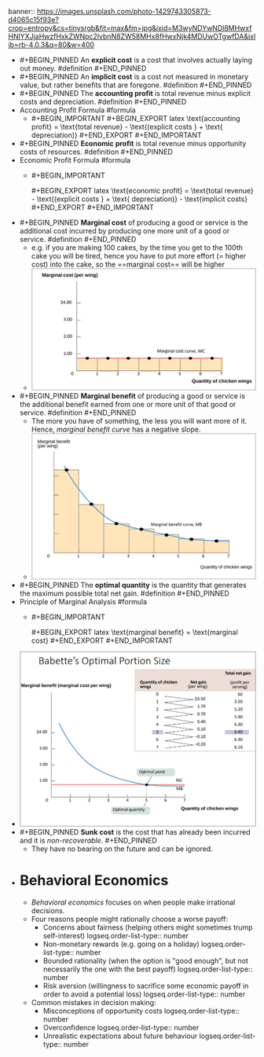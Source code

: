 banner:: https://images.unsplash.com/photo-1429743305873-d4065c15f93e?crop=entropy&cs=tinysrgb&fit=max&fm=jpg&ixid=M3wyNDYwNDl8MHwxfHNlYXJjaHwzfHxkZWNpc2lvbnN8ZW58MHx8fHwxNjk4MDUwOTgwfDA&ixlib=rb-4.0.3&q=80&w=400

- #+BEGIN_PINNED
  An **explicit cost** is a cost that involves actually laying out money. #definition 
  #+END_PINNED
- #+BEGIN_PINNED
  An **implicit cost** is a cost not measured in monetary value, but rather benefits that are foregone. #definition 
  #+END_PINNED
- #+BEGIN_PINNED
  The **accounting profit** is total revenue minus explicit costs and depreciation. #definition 
  #+END_PINNED
- Accounting Profit Formula #formula
	- #+BEGIN_IMPORTANT
	  #+BEGIN_EXPORT latex
	  \text{accounting profit} = \text{total revenue} - \text{(explicit costs } + \text{ depreciation)}
	  #+END_EXPORT
	  #+END_IMPORTANT
- #+BEGIN_PINNED
  **Economic profit** is total revenue minus opportunity costs of resources. #definition 
  #+END_PINNED
- Economic Profit Formula #formula
	- #+BEGIN_IMPORTANT
	  
	  #+BEGIN_EXPORT latex
	  \text{economic profit} = \text{total revenue} - \text{(explicit costs } + \text{ depreciation)} - \text{implicit costs}
	  #+END_EXPORT 
	  #+END_IMPORTANT
- #+BEGIN_PINNED
  **Marginal cost** of producing a good or service is the additional cost incurred by producing one more unit of a good or service. #definition 
  #+END_PINNED
	- e.g.  if you are making 100 cakes, by the time you get to the 100th cake you will be tired, hence you have to put more effort (= higher cost) into the cake, so the ==marginal cost== will be higher
	- ![image.png](../assets/image_1698652531871_0.png)
- #+BEGIN_PINNED
  **Marginal benefit** of producing a good or service is the additional benefit earned from one or more unit of that good or service. #definition
  #+END_PINNED
	- The more you have of something, the less you will want more of it. Hence, *marginal benefit curve* has a negative slope.
	- ![image.png](../assets/image_1698652876773_0.png)
- #+BEGIN_PINNED
  The **optimal quantity** is the quantity that generates the maximum possible total net gain. #definition 
  #+END_PINNED
- Principle of Marginal Analysis #formula
	- #+BEGIN_IMPORTANT
	  
	  #+BEGIN_EXPORT latex
	  \text{marginal benefit} = \text{marginal cost}
	  #+END_EXPORT 
	  #+END_IMPORTANT
- ![image.png](../assets/image_1698653459392_0.png)
- #+BEGIN_PINNED
  **Sunk cost** is the cost that has already been incurred and it is *non-recoverable*.
  #+END_PINNED
	- They have no bearing on the future and can be ignored.
- # Behavioral Economics
	- *Behavioral economics* focuses on when people make irrational decisions.
	- Four reasons people might rationally choose a worse payoff:
		- Concerns about fairness (helping others might sometimes trump self-interest)
		  logseq.order-list-type:: number
		- Non-monetary rewards (e.g. going on a holiday)
		  logseq.order-list-type:: number
		- Bounded rationality (when the option is "good enough", but not necessarily the one with the best payoff)
		  logseq.order-list-type:: number
		- Risk aversion (willingness to sacrifice some economic payoff in order to avoid a potential loss)
		  logseq.order-list-type:: number
	- Common mistakes in decision making:
		- Misconceptions of opportunity costs
		  logseq.order-list-type:: number
		- Overconfidence
		  logseq.order-list-type:: number
		- Unrealistic expectations about future behaviour
		  logseq.order-list-type:: number